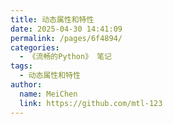 ```yaml
---
title: 动态属性和特性
date: 2025-04-30 14:41:09
permalink: /pages/6f4894/
categories:
  - 《流畅的Python》 笔记
tags:
  - 动态属性和特性
author:
  name: MeiChen
  link: https://github.com/mtl-123
---
```

